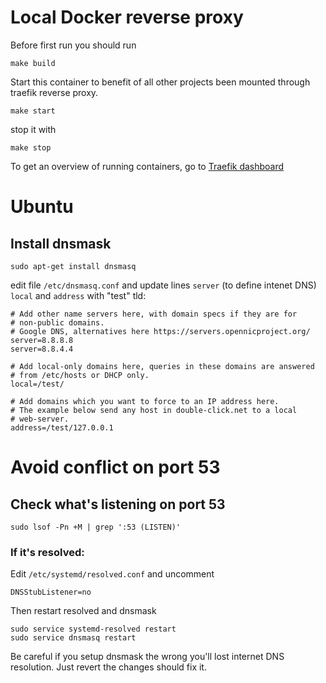 Local Docker reverse proxy
==========================

Before first run you should run 

    make build

Start this container to benefit of all other projects been mounted through traefik reverse proxy.

    make start
  
stop it with

    make stop
    
To get an overview of running containers, go to [Traefik dashboard](http://traefik.dnx.test/dashboard/)
    
Ubuntu
======
    
Install dnsmask
---------------

    sudo apt-get install dnsmasq
    
edit file `/etc/dnsmasq.conf` and update lines `server` (to define intenet DNS) `local` and `address` with "test" tld:

    # Add other name servers here, with domain specs if they are for
    # non-public domains.
    # Google DNS, alternatives here https://servers.opennicproject.org/
    server=8.8.8.8
    server=8.8.4.4

    # Add local-only domains here, queries in these domains are answered
    # from /etc/hosts or DHCP only.
    local=/test/
    
    # Add domains which you want to force to an IP address here.
    # The example below send any host in double-click.net to a local
    # web-server.
    address=/test/127.0.0.1


Avoid conflict on port 53
=========================

Check what's listening on port 53
---------------------------------

    sudo lsof -Pn +M | grep ':53 (LISTEN)'
    
### If it's resolved:

Edit `/etc/systemd/resolved.conf` and uncomment

    DNSStubListener=no

Then restart resolved and dnsmask

    sudo service systemd-resolved restart
    sudo service dnsmasq restart

Be careful if you setup dnsmask the wrong you'll lost internet DNS resolution.
Just revert the changes should fix it.
